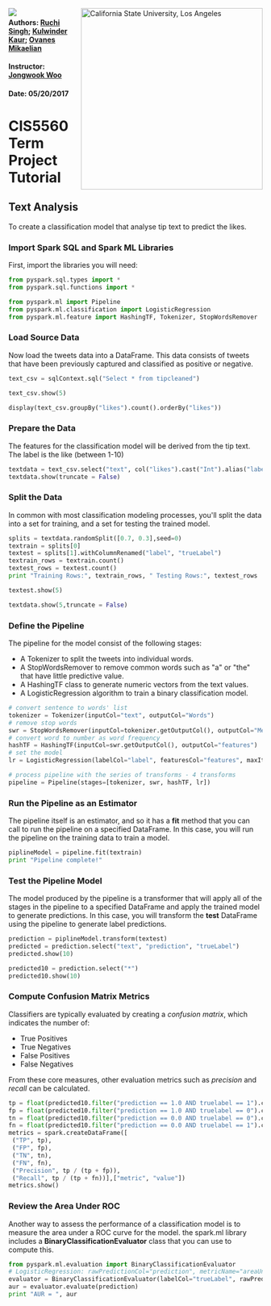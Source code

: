 
<a href="http://www.calstatela.edu/centers/hipic"><img align="left" src="https://avatars2.githubusercontent.com/u/4156894?v=3&s=100"><image/></a>
<img align="right" alt="California State University, Los Angeles" src="http://www.calstatela.edu/sites/default/files/groups/California%20State%20University%2C%20Los%20Angeles/master_logo_full_color_horizontal_centered.svg" style="width: 360px;"/>

#### Authors: [Ruchi Singh](https://www.linkedin.com/in/ruchi-singh-68015945/); [Kulwinder Kaur](https://www.linkedin.com/in/kulwinder-kaur-528a1b129/); [Ovanes Mikaelian](https://www.linkedin.com/in/kulwinder-kaur-528a1b129/)

#### Instructor: [Jongwook Woo](https://www.linkedin.com/in/jongwook-woo-7081a85)

#### Date: 05/20/2017

# CIS5560 Term Project Tutorial
## Text Analysis
To create a classification model that analyse tip text to predict the likes.
### Import Spark SQL and Spark ML Libraries

First, import the libraries you will need:


```python
from pyspark.sql.types import *
from pyspark.sql.functions import *

from pyspark.ml import Pipeline
from pyspark.ml.classification import LogisticRegression
from pyspark.ml.feature import HashingTF, Tokenizer, StopWordsRemover
```

### Load Source Data
Now load the tweets data into a DataFrame. This data consists of tweets that have been previously captured and classified as positive or negative.


```python
text_csv = sqlContext.sql("Select * from tipcleaned")

text_csv.show(5)
```


```python
display(text_csv.groupBy("likes").count().orderBy("likes"))
```

### Prepare the Data
The features for the classification model will be derived from the tip text. The label is the like (between 1-10)


```python
textdata = text_csv.select("text", col("likes").cast("Int").alias("label"))
textdata.show(truncate = False)
```

### Split the Data
In common with most classification modeling processes, you'll split the data into a set for training, and a set for testing the trained model.


```python
splits = textdata.randomSplit([0.7, 0.3],seed=0)
textrain = splits[0]
textest = splits[1].withColumnRenamed("label", "trueLabel")
textrain_rows = textrain.count()
textest_rows = textest.count()
print "Training Rows:", textrain_rows, " Testing Rows:", textest_rows
```


```python
textest.show(5)
```


```python
textdata.show(5,truncate = False)
```

### Define the Pipeline
The pipeline for the model consist of the following stages:
- A Tokenizer to split the tweets into individual words.
- A StopWordsRemover to remove common words such as "a" or "the" that have little predictive value.
- A HashingTF class to generate numeric vectors from the text values.
- A LogisticRegression algorithm to train a binary classification model.


```python
# convert sentence to words' list
tokenizer = Tokenizer(inputCol="text", outputCol="Words")
# remove stop words
swr = StopWordsRemover(inputCol=tokenizer.getOutputCol(), outputCol="MeaningfulWords")
# convert word to number as word frequency
hashTF = HashingTF(inputCol=swr.getOutputCol(), outputCol="features")
# set the model
lr = LogisticRegression(labelCol="label", featuresCol="features", maxIter=10, regParam=0.01)

# process pipeline with the series of transforms - 4 transforms
pipeline = Pipeline(stages=[tokenizer, swr, hashTF, lr])
```

### Run the Pipeline as an Estimator
The pipeline itself is an estimator, and so it has a **fit** method that you can call to run the pipeline on a specified DataFrame. In this case, you will run the pipeline on the training data to train a model.


```python
piplineModel = pipeline.fit(textrain)
print "Pipeline complete!"
```

### Test the Pipeline Model
The model produced by the pipeline is a transformer that will apply all of the stages in the pipeline to a specified DataFrame and apply the trained model to generate predictions. In this case, you will transform the **test** DataFrame using the pipeline to generate label predictions.


```python
prediction = piplineModel.transform(textest)
predicted = prediction.select("text", "prediction", "trueLabel")
predicted.show(10)
```


```python
predicted10 = prediction.select("*")
predicted10.show(10)
```

### Compute Confusion Matrix Metrics
Classifiers are typically evaluated by creating a *confusion matrix*, which indicates the number of:
- True Positives
- True Negatives
- False Positives
- False Negatives

From these core measures, other evaluation metrics such as *precision* and *recall* can be calculated.


```python
tp = float(predicted10.filter("prediction == 1.0 AND truelabel == 1").count())
fp = float(predicted10.filter("prediction == 1.0 AND truelabel == 0").count())
tn = float(predicted10.filter("prediction == 0.0 AND truelabel == 0").count())
fn = float(predicted10.filter("prediction == 0.0 AND truelabel == 1").count())
metrics = spark.createDataFrame([
 ("TP", tp),
 ("FP", fp),
 ("TN", tn),
 ("FN", fn),
 ("Precision", tp / (tp + fp)),
 ("Recall", tp / (tp + fn))],["metric", "value"])
metrics.show()
```

### Review the Area Under ROC
Another way to assess the performance of a classification model is to measure the area under a ROC curve for the model. the spark.ml library includes a **BinaryClassificationEvaluator** class that you can use to compute this.


```python
from pyspark.ml.evaluation import BinaryClassificationEvaluator
# LogisticRegression: rawPredictionCol="prediction", metricName="areaUnderROC"
evaluator = BinaryClassificationEvaluator(labelCol="trueLabel", rawPredictionCol="prediction", metricName="areaUnderROC")
aur = evaluator.evaluate(prediction)
print "AUR = ", aur

```
